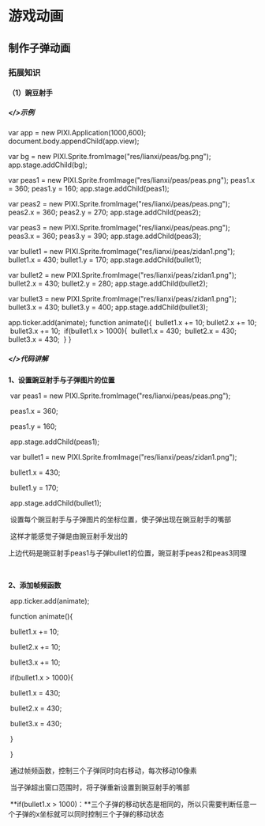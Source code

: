 # 游戏动画

## 制作子弹动画

### 拓展知识

#### （1）豌豆射手

##### </>示例

var app = new PIXI.Application(1000,600);
document.body.appendChild(app.view);

var bg = new PIXI.Sprite.fromImage("res/lianxi/peas/bg.png");
app.stage.addChild(bg);

var peas1 = new PIXI.Sprite.fromImage("res/lianxi/peas/peas.png");
peas1.x = 360;
peas1.y = 160;
app.stage.addChild(peas1);

var peas2 = new PIXI.Sprite.fromImage("res/lianxi/peas/peas.png");
peas2.x = 360;
peas2.y = 270;
app.stage.addChild(peas2);

var peas3 = new PIXI.Sprite.fromImage("res/lianxi/peas/peas.png");
peas3.x = 360;
peas3.y = 390;
app.stage.addChild(peas3);

var bullet1 = new PIXI.Sprite.fromImage("res/lianxi/peas/zidan1.png");
bullet1.x = 430;
bullet1.y = 170;
app.stage.addChild(bullet1);

var bullet2 = new PIXI.Sprite.fromImage("res/lianxi/peas/zidan1.png");
bullet2.x = 430;
bullet2.y = 280;
app.stage.addChild(bullet2);

var bullet3 = new PIXI.Sprite.fromImage("res/lianxi/peas/zidan1.png");
bullet3.x = 430;
bullet3.y = 400;
app.stage.addChild(bullet3);

app.ticker.add(animate);
function animate(){
​    bullet1.x += 10;
​    bullet2.x += 10;
​    bullet3.x += 10;
​    if(bullet1.x > 1000){
​        bullet1.x = 430;
​        bullet2.x = 430;
​        bullet3.x = 430;
​    }
}

##### </>代码讲解

**1、设置豌豆射手与子弹图片的位置**    

​     var peas1 = new PIXI.Sprite.fromImage("res/lianxi/peas/peas.png");    

​     peas1.x = 360;    

​     peas1.y = 160;    

​     app.stage.addChild(peas1);     



​     var bullet1 = new PIXI.Sprite.fromImage("res/lianxi/peas/zidan1.png");    

​     bullet1.x = 430;    

​     bullet1.y = 170;    

​     app.stage.addChild(bullet1);     

​     设置每个豌豆射手与子弹图片的坐标位置，使子弹出现在豌豆射手的嘴部    

​     这样才能感觉子弹是由豌豆射手发出的    

​     上边代码是豌豆射手peas1与子弹bullet1的位置，豌豆射手peas2和peas3同理    

​        

**2、添加帧频函数**    

​     app.ticker.add(animate);    

​     function animate(){    

​           bullet1.x += 10;    

​           bullet2.x += 10;    

​           bullet3.x += 10;    

​           if(bullet1.x > 1000){    

​                 bullet1.x = 430;    

​                 bullet2.x = 430;    

​                 bullet3.x = 430;    

​           }    

​      }    

​     通过帧频函数，控制三个子弹同时向右移动，每次移动10像素    

​     当子弹超出窗口范围时，将子弹重新设置到豌豆射手的嘴部    

​     **if(bullet1.x > 1000)：**三个子弹的移动状态是相同的，所以只需要判断任意一个子弹的x坐标就可以同时控制三个子弹的移动状态    